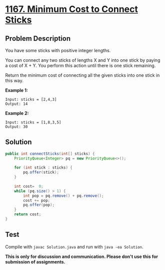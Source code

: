 # [1167. Minimum Cost to Connect Sticks][title]

## Problem Description

You have some sticks with positive integer lengths.

You can connect any two sticks of lengths X and Y into one stick by paying a cost of X + Y.  You perform this action until there is one stick remaining.

Return the minimum cost of connecting all the given sticks into one stick in this way.

**Example 1:**

```
Input: sticks = [2,4,3]
Output: 14
```

**Example 2:**

```
Input: sticks = [1,8,3,5]
Output: 30
```

## Solution

```java
public int connectSticks(int[] sticks) {
    PriorityQueue<Integer> pq = new PriorityQueue<>();
    
    for (int stick : sticks) {
        pq.offer(stick);
    }
    
    int cost=  0;
    while (pq.size() > 1) {
        int pop = pq.remove() + pq.remove();
        cost += pop;
        pq.offer(pop);
    }
    return cost;
}
```

## Test

Compile with `javac Solution.java` and run with `java -ea Solution`.

**This is only for discussion and communication. Please don't use this for submission of assignments.**

[title]: https://leetcode.com/problems/minimum-cost-to-connect-sticks/